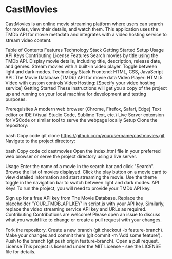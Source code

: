 # CastMovies
CastMovies is an online movie streaming platform where users can search for movies, view their details, and watch them. This application uses the TMDb API for movie metadata and integrates with a video hosting service to stream video content.

Table of Contents
Features
Technology Stack
Getting Started
Setup
Usage
API Keys
Contributing
License
Features
Search movies by title using the TMDb API.
Display movie details, including title, description, release date, and genres.
Stream movies with a built-in video player.
Toggle between light and dark modes.
Technology Stack
Frontend: HTML, CSS, JavaScript
API: The Movie Database (TMDb) API for movie data
Video Player: HTML5 Video with custom controls
Video Hosting: [Specify your video hosting service]
Getting Started
These instructions will get you a copy of the project up and running on your local machine for development and testing purposes.

Prerequisites
A modern web browser (Chrome, Firefox, Safari, Edge)
Text editor or IDE (Visual Studio Code, Sublime Text, etc.)
Live Server extension for VSCode or similar tool to serve the webpage locally
Setup
Clone the repository:

bash
Copy code
git clone https://github.com/yourusername/castmovies.git
Navigate to the project directory:

bash
Copy code
cd castmovies
Open the index.html file in your preferred web browser or serve the project directory using a live server.

Usage
Enter the name of a movie in the search bar and click "Search".
Browse the list of movies displayed.
Click the play button on a movie card to view detailed information and start streaming the movie.
Use the theme toggle in the navigation bar to switch between light and dark modes.
API Keys
To run the project, you will need to provide your TMDb API key.

Sign up for a free API key from The Movie Database.
Replace the placeholder 'YOUR_TMDB_API_KEY' in script.js with your API key.
Similarly, replace the video streaming service API key and URLs as required.
Contributing
Contributions are welcome! Please open an issue to discuss what you would like to change or create a pull request with your changes.

Fork the repository.
Create a new branch (git checkout -b feature-branch).
Make your changes and commit them (git commit -m 'Add some feature').
Push to the branch (git push origin feature-branch).
Open a pull request.
License
This project is licensed under the MIT License - see the LICENSE file for details.
